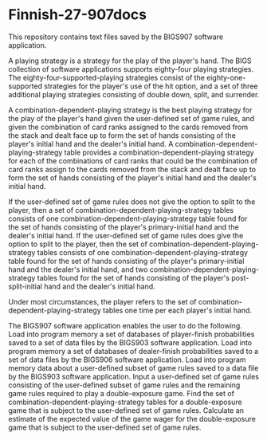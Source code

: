 # Finnish-27-907docs

This repository contains text files saved by the BIGS907 software application.

A playing strategy is a strategy for the play of the player's hand. The BIGS collection of software applications supports eighty-four playing strategies. The eighty-four-supported-playing strategies consist of the eighty-one-supported strategies for the player's use of the hit option, and a set of three additional playing strategies consisting of double down, split, and surrender.

A combination-dependent-playing strategy is the best playing strategy for the play of the player's hand given the user-defined set of game rules, and given the combination of card ranks assigned to the cards removed from the stack and dealt face up to form the set of hands consisting of the player's initial hand and the dealer's initial hand. A combination-dependent-playing-strategy table provides a combination-dependent-playing strategy for each of the combinations of card ranks that could be the combination of card ranks assign to the cards removed from the stack and dealt face up to form the set of hands consisting of the player's initial hand and the dealer's initial hand. 

If the user-defined set of game rules does not give the option to split to the player, then a set of combination-dependent-playing-strategy tables consists of one combination-dependent-playing-strategy table found for the set of hands consisting of the player's primary-initial hand and the dealer's initial hand. If the user-defined set of game rules does give the option to split to the player, then the set of combination-dependent-playing-strategy tables consists of one combination-dependent-playing-strategy table found for the set of hands consisting of the player's primary-initial hand and the dealer's initial hand, and two combination-dependent-playing-strategy tables found for the set of hands consisting of the player's post-split-initial hand and the dealer's initial hand. 

Under most circumstances, the player refers to the set of combination-dependent-playing-strategy tables one time per each player's initial hand. 

The BIGS907 software application enables the user to do the following. Load into program memory a set of databases of player-finish probabilities saved to a set of data files by the BIGS903 software application. Load into program memory a set of databases of dealer-finish probabilities saved to a set of data files by the BIGS906 software application. Load into program memory data about a user-defined subset of game rules saved to a data file by the BIGS903 software application. Input a user-defined set of game rules consisting of the user-defined subset of game rules and the remaining game rules required to play a double-exposure game. Find the set of combination-dependent-playing-strategy tables for a double-exposure game that is subject to the user-defined set of game rules. Calculate an estimate of the expected value of the game wager for the double-exposure game that is subject to the user-defined set of game rules. 

